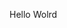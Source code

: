 Hello Wolrd







































































































































































































































































































































































































































































































































































































































































































































































































































































































































































































































































































































































































































































































































































































































































































































































































































































































































































































































































































































































































































































































































































































































































































































































































































































































































































































































































































































































































































































